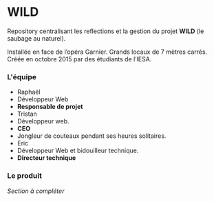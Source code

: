 # WILD
Repository centralisant les reflections et la gestion du projet **WILD** (le saubage au naturel).

Installée en face de l’opéra Garnier. Grands locaux de 7 mètres carrés.
Créée en octobre 2015 par des étudiants de l’IESA.

### L'équipe
* Raphaël
 * Développeur Web
 * **Responsable de projet**
* Tristan
 * Développeur web.
 * **CEO**
 * Jongleur de couteaux pendant ses heures solitaires.
* Eric
 * Développeur Web et bidouilleur technique.
 * **Directeur technique**

### Le produit
*Section à compléter*
